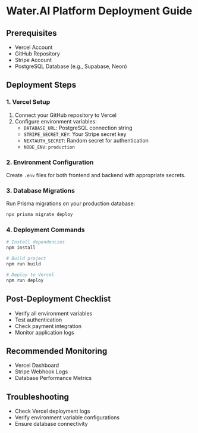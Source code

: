# Water.AI Platform Deployment Guide

## Prerequisites
- Vercel Account
- GitHub Repository
- Stripe Account
- PostgreSQL Database (e.g., Supabase, Neon)

## Deployment Steps

### 1. Vercel Setup
1. Connect your GitHub repository to Vercel
2. Configure environment variables:
   - `DATABASE_URL`: PostgreSQL connection string
   - `STRIPE_SECRET_KEY`: Your Stripe secret key
   - `NEXTAUTH_SECRET`: Random secret for authentication
   - `NODE_ENV`: `production`

### 2. Environment Configuration
Create `.env` files for both frontend and backend with appropriate secrets.

### 3. Database Migrations
Run Prisma migrations on your production database:
```bash
npx prisma migrate deploy
```

### 4. Deployment Commands
```bash
# Install dependencies
npm install

# Build project
npm run build

# Deploy to Vercel
npm run deploy
```

## Post-Deployment Checklist
- Verify all environment variables
- Test authentication
- Check payment integration
- Monitor application logs

## Recommended Monitoring
- Vercel Dashboard
- Stripe Webhook Logs
- Database Performance Metrics

## Troubleshooting
- Check Vercel deployment logs
- Verify environment variable configurations
- Ensure database connectivity
